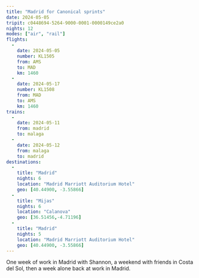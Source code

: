 ```yaml
---
title: "Madrid for Canonical sprints"
date: 2024-05-05
tripit: c0448694-5264-9000-0001-0000149ce2a0
nights: 12
modes: ["air", "rail"]
flights:
  -
    date: 2024-05-05
    number: KL1505
    from: AMS
    to: MAD
    km: 1460
  -
    date: 2024-05-17
    number: KL1508
    from: MAD
    to: AMS
    km: 1460
trains:
  -
    date: 2024-05-11
    from: madrid
    to: malaga
  -
    date: 2024-05-12
    from: malaga
    to: madrid
destinations:
  -
    title: "Madrid"
    nights: 6
    location: "Madrid Marriott Auditorium Hotel"
    geo: [40.44900, -3.55866]
  -
    title: "Mijas"
    nights: 6
    location: "Calanova"
    geo: [36.51456,-4.71196]
  -
    title: "Madrid"
    nights: 5
    location: "Madrid Marriott Auditorium Hotel"
    geo: [40.44900, -3.55866]
---
```


One week of work in Madrid with Shannon, a weekend with friends in Costa del Sol, then a week alone back at work in Madrid.
